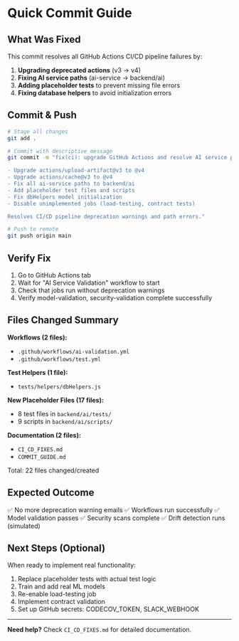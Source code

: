 # Quick Commit Guide

## What Was Fixed

This commit resolves all GitHub Actions CI/CD pipeline failures by:

1. **Upgrading deprecated actions** (v3 → v4)
2. **Fixing AI service paths** (ai-service → backend/ai)
3. **Adding placeholder tests** to prevent missing file errors
4. **Fixing database helpers** to avoid initialization errors

## Commit & Push

```bash
# Stage all changes
git add .

# Commit with descriptive message
git commit -m "fix(ci): upgrade GitHub Actions and resolve AI service path issues

- Upgrade actions/upload-artifact@v3 to @v4
- Upgrade actions/cache@v3 to @v4
- Fix all ai-service paths to backend/ai
- Add placeholder test files and scripts
- Fix dbHelpers model initialization
- Disable unimplemented jobs (load-testing, contract tests)

Resolves CI/CD pipeline deprecation warnings and path errors."

# Push to remote
git push origin main
```

## Verify Fix

1. Go to GitHub Actions tab
2. Wait for "AI Service Validation" workflow to start
3. Check that jobs run without deprecation warnings
4. Verify model-validation, security-validation complete successfully

## Files Changed Summary

**Workflows (2 files):**
- `.github/workflows/ai-validation.yml`
- `.github/workflows/test.yml`

**Test Helpers (1 file):**
- `tests/helpers/dbHelpers.js`

**New Placeholder Files (17 files):**
- 8 test files in `backend/ai/tests/`
- 9 scripts in `backend/ai/scripts/`

**Documentation (2 files):**
- `CI_CD_FIXES.md`
- `COMMIT_GUIDE.md`

Total: 22 files changed/created

## Expected Outcome

✅ No more deprecation warning emails
✅ Workflows run successfully
✅ Model validation passes
✅ Security scans complete
✅ Drift detection runs (simulated)

## Next Steps (Optional)

When ready to implement real functionality:
1. Replace placeholder tests with actual test logic
2. Train and add real ML models
3. Re-enable load-testing job
4. Implement contract validation
5. Set up GitHub secrets: CODECOV_TOKEN, SLACK_WEBHOOK

---

**Need help?** Check `CI_CD_FIXES.md` for detailed documentation.
